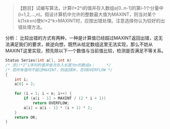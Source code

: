 >【题目】试编写算法，计算i!×2^i的值并存入数组a[0..n-1]的第i-1个分量中 (i=1,2,…,n)。假设计算机中允许的整数最大值为MAXINT，则当对某个k(1≤k≤n)使k!×2^k>MAXINT时，应按出错处理。注意选择你认为较好的出错处理方法。

分析：
比较出错的方式有两种，一种是计算值已经超过MAXINT返回出错，这无法满足我们的要求，故逆向想，既然从给定数组这里无法实现，那么不妨从MAXINT这里实现，预先除以下一个数值与当前值比较，检测是否满足不等关系。

```c
Status Series(int a[], int n) 
/* 求i!*2^i序列的值并依次存入长度为n的数组a；     */
/* 若所有值均不超过MAXINT，则返回OK，否则OVERFLOW */
{
    int i;
    a[0] = 2;
    
    for (i = 1; i < n; i++) {
        if (a[i - 1] > MAXINT / (2 * i + 1))
            return OVERFLOW;
        a[i] = a[i - 1] * (i + 1) * 2;
    } 
    return OK;
}
``` 
